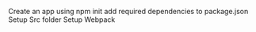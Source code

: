 Create an app using npm init
add required dependencies to package.json
Setup Src folder
Setup Webpack
